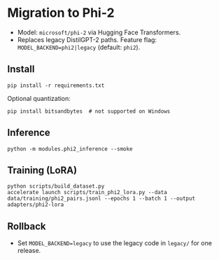 # Migration to Phi-2

- Model: `microsoft/phi-2` via Hugging Face Transformers.
- Replaces legacy DistilGPT-2 paths. Feature flag: `MODEL_BACKEND=phi2|legacy` (default: `phi2`).

## Install

```
pip install -r requirements.txt
```

Optional quantization:
```
pip install bitsandbytes  # not supported on Windows
```

## Inference

```
python -m modules.phi2_inference --smoke
```

## Training (LoRA)

```
python scripts/build_dataset.py
accelerate launch scripts/train_phi2_lora.py --data data/training/phi2_pairs.jsonl --epochs 1 --batch 1 --output adapters/phi2-lora
```

## Rollback
- Set `MODEL_BACKEND=legacy` to use the legacy code in `legacy/` for one release.
